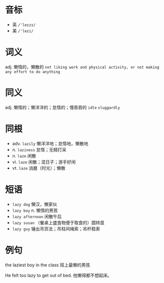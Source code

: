 # 音标

- 英 `/'leɪzɪ/`
- 美 `/'lezi/`

# 词义

adj. 懒惰的，懒散的
`not liking work and physical activity, or not making any effort to do anything`

# 同义

adj. 懒惰的；懒洋洋的；怠惰的；慢吞吞的
`idle` `sluggardly`

# 同根

- adv. `lazily` 懒洋洋地；怠惰地，懒散地
- n. `laziness` 怠惰；无精打采
- n. `laze` 闲散
- vi. `laze` 闲散；混日子；游手好闲
- vt. `laze` 消磨（时光）；懒散

# 短语

- `lazy dog` 懒汉，懒家伙
- `lazy boy` n. 懒惰的男孩
- `lazy afternoon` 闲散午后
- `lazy susan` （餐桌上盛食物便于取食的）圆转盘
- `lazy guy` 锤出吊货法；吊柱间绳索；吊杆稳索

# 例句

the laziest boy in the class
班上最懒的男孩

He felt too lazy to get out of bed.
他懒得都不想起床。


